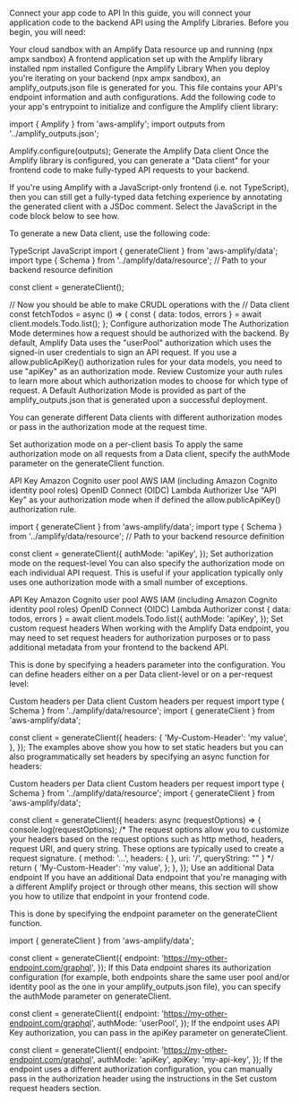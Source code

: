 Connect your app code to API
In this guide, you will connect your application code to the backend API using the Amplify Libraries. Before you begin, you will need:

Your cloud sandbox with an Amplify Data resource up and running (npx ampx sandbox)
A frontend application set up with the Amplify library installed
npm installed
Configure the Amplify Library
When you deploy you're iterating on your backend (npx ampx sandbox), an amplify_outputs.json file is generated for you. This file contains your API's endpoint information and auth configurations. Add the following code to your app's entrypoint to initialize and configure the Amplify client library:

import { Amplify } from 'aws-amplify';
import outputs from '../amplify_outputs.json';

Amplify.configure(outputs);
Generate the Amplify Data client
Once the Amplify library is configured, you can generate a "Data client" for your frontend code to make fully-typed API requests to your backend.

If you're using Amplify with a JavaScript-only frontend (i.e. not TypeScript), then you can still get a fully-typed data fetching experience by annotating the generated client with a JSDoc comment. Select the JavaScript in the code block below to see how.

To generate a new Data client, use the following code:

TypeScript
JavaScript
import { generateClient } from 'aws-amplify/data';
import type { Schema } from '../amplify/data/resource'; // Path to your backend resource definition

const client = generateClient<Schema>();

// Now you should be able to make CRUDL operations with the
// Data client
const fetchTodos = async () => {
  const { data: todos, errors } = await client.models.Todo.list();
};
Configure authorization mode
The Authorization Mode determines how a request should be authorized with the backend. By default, Amplify Data uses the "userPool" authorization which uses the signed-in user credentials to sign an API request. If you use a allow.publicApiKey() authorization rules for your data models, you need to use "apiKey" as an authorization mode. Review Customize your auth rules to learn more about which authorization modes to choose for which type of request. A Default Authorization Mode is provided as part of the amplify_outputs.json that is generated upon a successful deployment.

You can generate different Data clients with different authorization modes or pass in the authorization mode at the request time.

Set authorization mode on a per-client basis
To apply the same authorization mode on all requests from a Data client, specify the authMode parameter on the generateClient function.

API Key
Amazon Cognito user pool
AWS IAM (including Amazon Cognito identity pool roles)
OpenID Connect (OIDC)
Lambda Authorizer
Use "API Key" as your authorization mode when if defined the allow.publicApiKey() authorization rule.

import { generateClient } from 'aws-amplify/data';
import type { Schema } from '../amplify/data/resource'; // Path to your backend resource definition

const client = generateClient<Schema>({
  authMode: 'apiKey',
});
Set authorization mode on the request-level
You can also specify the authorization mode on each individual API request. This is useful if your application typically only uses one authorization mode with a small number of exceptions.

API Key
Amazon Cognito user pool
AWS IAM (including Amazon Cognito identity pool roles)
OpenID Connect (OIDC)
Lambda Authorizer
const { data: todos, errors } = await client.models.Todo.list({
  authMode: 'apiKey',
});
Set custom request headers
When working with the Amplify Data endpoint, you may need to set request headers for authorization purposes or to pass additional metadata from your frontend to the backend API.

This is done by specifying a headers parameter into the configuration. You can define headers either on a per Data client-level or on a per-request level:

Custom headers per Data client
Custom headers per request
import type { Schema } from '../amplify/data/resource';
import { generateClient } from 'aws-amplify/data';

const client = generateClient<Schema>({
  headers: {
    'My-Custom-Header': 'my value',
  },
});
The examples above show you how to set static headers but you can also programmatically set headers by specifying an async function for headers:

Custom headers per Data client
Custom headers per request
import type { Schema } from '../amplify/data/resource';
import { generateClient } from 'aws-amplify/data';

const client = generateClient<Schema>({
  headers: async (requestOptions) => {
    console.log(requestOptions);
    /* The request options allow you to customize your headers based on the request options such
       as http method, headers, request URI, and query string. These options are typically used
       to create a request signature.
    {
      method: '...',
      headers: { },
      uri: '/',
      queryString: ""
    }
    */
    return {
      'My-Custom-Header': 'my value',
    };
  },
});
Use an additional Data endpoint
If you have an additional Data endpoint that you're managing with a different Amplify project or through other means, this section will show you how to utilize that endpoint in your frontend code.

This is done by specifying the endpoint parameter on the generateClient function.

import { generateClient } from 'aws-amplify/data';

const client = generateClient({
  endpoint: 'https://my-other-endpoint.com/graphql',
});
If this Data endpoint shares its authorization configuration (for example, both endpoints share the same user pool and/or identity pool as the one in your amplify_outputs.json file), you can specify the authMode parameter on generateClient.

const client = generateClient({
  endpoint: 'https://my-other-endpoint.com/graphql',
  authMode: 'userPool',
});
If the endpoint uses API Key authorization, you can pass in the apiKey parameter on generateClient.

const client = generateClient({
  endpoint: 'https://my-other-endpoint.com/graphql',
  authMode: 'apiKey',
  apiKey: 'my-api-key',
});
If the endpoint uses a different authorization configuration, you can manually pass in the authorization header using the instructions in the Set custom request headers section.

